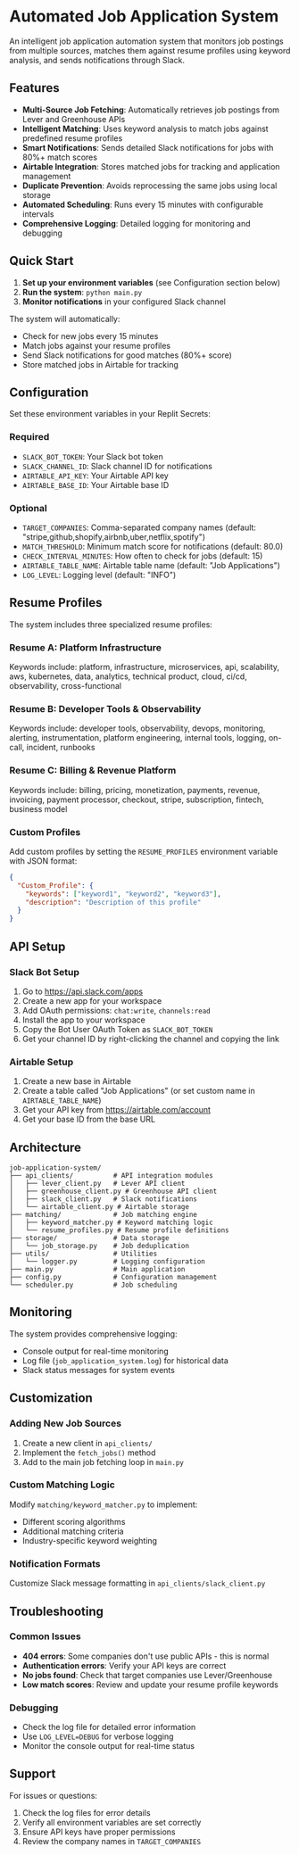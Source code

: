 # Automated Job Application System

An intelligent job application automation system that monitors job postings from multiple sources, matches them against resume profiles using keyword analysis, and sends notifications through Slack.

## Features

- **Multi-Source Job Fetching**: Automatically retrieves job postings from Lever and Greenhouse APIs
- **Intelligent Matching**: Uses keyword analysis to match jobs against predefined resume profiles
- **Smart Notifications**: Sends detailed Slack notifications for jobs with 80%+ match scores
- **Airtable Integration**: Stores matched jobs for tracking and application management
- **Duplicate Prevention**: Avoids reprocessing the same jobs using local storage
- **Automated Scheduling**: Runs every 15 minutes with configurable intervals
- **Comprehensive Logging**: Detailed logging for monitoring and debugging

## Quick Start

1. **Set up your environment variables** (see Configuration section below)
2. **Run the system**: `python main.py`
3. **Monitor notifications** in your configured Slack channel

The system will automatically:
- Check for new jobs every 15 minutes
- Match jobs against your resume profiles
- Send Slack notifications for good matches (80%+ score)
- Store matched jobs in Airtable for tracking

## Configuration

Set these environment variables in your Replit Secrets:

### Required
- `SLACK_BOT_TOKEN`: Your Slack bot token
- `SLACK_CHANNEL_ID`: Slack channel ID for notifications
- `AIRTABLE_API_KEY`: Your Airtable API key
- `AIRTABLE_BASE_ID`: Your Airtable base ID

### Optional
- `TARGET_COMPANIES`: Comma-separated company names (default: "stripe,github,shopify,airbnb,uber,netflix,spotify")
- `MATCH_THRESHOLD`: Minimum match score for notifications (default: 80.0)
- `CHECK_INTERVAL_MINUTES`: How often to check for jobs (default: 15)
- `AIRTABLE_TABLE_NAME`: Airtable table name (default: "Job Applications")
- `LOG_LEVEL`: Logging level (default: "INFO")

## Resume Profiles

The system includes three specialized resume profiles:

### Resume A: Platform Infrastructure
Keywords include: platform, infrastructure, microservices, api, scalability, aws, kubernetes, data, analytics, technical product, cloud, ci/cd, observability, cross-functional

### Resume B: Developer Tools & Observability  
Keywords include: developer tools, observability, devops, monitoring, alerting, instrumentation, platform engineering, internal tools, logging, on-call, incident, runbooks

### Resume C: Billing & Revenue Platform
Keywords include: billing, pricing, monetization, payments, revenue, invoicing, payment processor, checkout, stripe, subscription, fintech, business model

### Custom Profiles
Add custom profiles by setting the `RESUME_PROFILES` environment variable with JSON format:

```json
{
  "Custom_Profile": {
    "keywords": ["keyword1", "keyword2", "keyword3"],
    "description": "Description of this profile"
  }
}
```

## API Setup

### Slack Bot Setup
1. Go to https://api.slack.com/apps
2. Create a new app for your workspace
3. Add OAuth permissions: `chat:write`, `channels:read`
4. Install the app to your workspace
5. Copy the Bot User OAuth Token as `SLACK_BOT_TOKEN`
6. Get your channel ID by right-clicking the channel and copying the link

### Airtable Setup
1. Create a new base in Airtable
2. Create a table called "Job Applications" (or set custom name in `AIRTABLE_TABLE_NAME`)
3. Get your API key from https://airtable.com/account
4. Get your base ID from the base URL

## Architecture

```
job-application-system/
├── api_clients/          # API integration modules
│   ├── lever_client.py   # Lever API client
│   ├── greenhouse_client.py # Greenhouse API client
│   ├── slack_client.py   # Slack notifications
│   └── airtable_client.py # Airtable storage
├── matching/             # Job matching engine
│   ├── keyword_matcher.py # Keyword matching logic
│   └── resume_profiles.py # Resume profile definitions
├── storage/              # Data storage
│   └── job_storage.py    # Job deduplication
├── utils/                # Utilities
│   └── logger.py         # Logging configuration
├── main.py               # Main application
├── config.py             # Configuration management
└── scheduler.py          # Job scheduling
```

## Monitoring

The system provides comprehensive logging:
- Console output for real-time monitoring
- Log file (`job_application_system.log`) for historical data
- Slack status messages for system events

## Customization

### Adding New Job Sources
1. Create a new client in `api_clients/`
2. Implement the `fetch_jobs()` method
3. Add to the main job fetching loop in `main.py`

### Custom Matching Logic
Modify `matching/keyword_matcher.py` to implement:
- Different scoring algorithms
- Additional matching criteria
- Industry-specific keyword weighting

### Notification Formats
Customize Slack message formatting in `api_clients/slack_client.py`

## Troubleshooting

### Common Issues
- **404 errors**: Some companies don't use public APIs - this is normal
- **Authentication errors**: Verify your API keys are correct
- **No jobs found**: Check that target companies use Lever/Greenhouse
- **Low match scores**: Review and update your resume profile keywords

### Debugging
- Check the log file for detailed error information
- Use `LOG_LEVEL=DEBUG` for verbose logging
- Monitor the console output for real-time status

## Support

For issues or questions:
1. Check the log files for error details
2. Verify all environment variables are set correctly
3. Ensure API keys have proper permissions
4. Review the company names in `TARGET_COMPANIES`